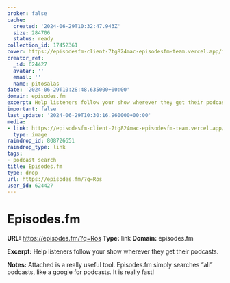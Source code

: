 ```yaml
---
broken: false
cache:
  created: '2024-06-29T10:32:47.943Z'
  size: 284706
  status: ready
collection_id: 17452361
cover: https://episodesfm-client-7tg824mac-episodesfm-team.vercel.app/icon.svg
creator_ref:
  _id: 624427
  avatar: ''
  email: ''
  name: pitosalas
date: '2024-06-29T10:28:48.635000+00:00'
domain: episodes.fm
excerpt: Help listeners follow your show wherever they get their podcasts.
important: false
last_update: '2024-06-29T10:30:16.960000+00:00'
media:
- link: https://episodesfm-client-7tg824mac-episodesfm-team.vercel.app/icon.svg
  type: image
raindrop_id: 808726651
raindrop_type: link
tags:
- podcast search
title: Episodes.fm
type: drop
url: https://episodes.fm/?q=Ros
user_id: 624427
---
```


# Episodes.fm

**URL:** https://episodes.fm/?q=Ros
**Type:** link
**Domain:** episodes.fm

**Excerpt:** Help listeners follow your show wherever they get their podcasts.

**Notes:**
Attached is a really useful tool. Episodes.fm simply searches “all” podcasts, like a google for podcasts. It is really fast!
